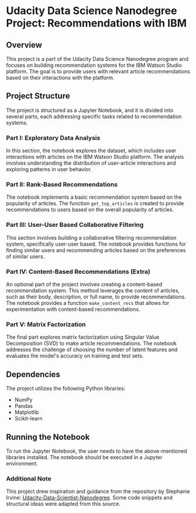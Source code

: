

# Udacity Data Science Nanodegree Project: Recommendations with IBM

## Overview
This project is a part of the Udacity Data Science Nanodegree program and focuses on building recommendation systems for the IBM Watson Studio platform. The goal is to provide users with relevant article recommendations based on their interactions with the platform.

## Project Structure
The project is structured as a Jupyter Notebook, and it is divided into several parts, each addressing specific tasks related to recommendation systems.

### Part I: Exploratory Data Analysis
In this section, the notebook explores the dataset, which includes user interactions with articles on the IBM Watson Studio platform. The analysis involves understanding the distribution of user-article interactions and exploring patterns in user behavior.

### Part II: Rank-Based Recommendations
The notebook implements a basic recommendation system based on the popularity of articles. The function `get_top_articles` is created to provide recommendations to users based on the overall popularity of articles.

### Part III: User-User Based Collaborative Filtering
This section involves building a collaborative filtering recommendation system, specifically user-user based. The notebook provides functions for finding similar users and recommending articles based on the preferences of similar users.

### Part IV: Content-Based Recommendations (Extra)
An optional part of the project involves creating a content-based recommendation system. This method leverages the content of articles, such as their body, description, or full name, to provide recommendations. The notebook provides a function `make_content_recs` that allows for experimentation with content-based recommendations.

### Part V: Matrix Factorization
The final part explores matrix factorization using Singular Value Decomposition (SVD) to make article recommendations. The notebook addresses the challenge of choosing the number of latent features and evaluates the model's accuracy on training and test sets.

## Dependencies
The project utilizes the following Python libraries:

- NumPy
- Pandas
- Matplotlib
- Scikit-learn

## Running the Notebook
To run the Jupyter Notebook, the user needs to have the above-mentioned libraries installed. The notebook should be executed in a Jupyter environment. 

### Additional Note
This project drew inspiration and guidance from the repository by Stephanie Irvine: [Udacity-Data-Scientist-Nanodegree](https://github.com/stephanieirvine/Udacity-Data-Scientist-Nanodegree/tree/main). Some code snippets and structural ideas were adapted from this source.

